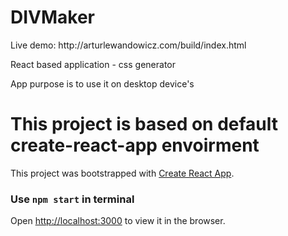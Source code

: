 <h1>DIVMaker</h1>
<p>Live demo: http://arturlewandowicz.com/build/index.html</p>
<p>React based application - css generator</p>
<p>App purpose is to use it on desktop device's</p>

# This project is based on default create-react-app envoirment

This project was bootstrapped with [Create React App](https://github.com/facebook/create-react-app).

### Use `npm start` in terminal

Open [http://localhost:3000](http://localhost:3000) to view it in the browser.
